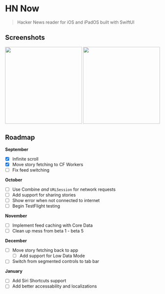 # HN Now
> Hacker News reader for iOS and iPadOS built with SwiftUI

## Screenshots
<div float="left">
  <img width="250" src="https://s3.amazonaws.com/s3.nathfreder.dev/hnnow/Simulator+Screen+Shot+-+iPhone+11+-+2019-09-21+at+21.18.09.png">
  <img width="250" src="https://s3.amazonaws.com/s3.nathfreder.dev/hnnow/Simulator+Screen+Shot+-+iPhone+11+-+2019-09-21+at+21.18.54.png">
</div>

## Roadmap
**September**
- [x] Infinite scroll
- [x] Move story fetching to CF Workers
- [ ] Fix feed switching

**October**
- [ ] Use Combine _and_ `URLSession` for network requests
- [ ] Add support for sharing stories
- [ ] Show error when not connected to internet
- [ ] Begin TestFlight testing

**November**
- [ ] Implement feed caching with Core Data
- [ ] Clean up mess from beta 1 - beta 5
 
**December**
- [ ] Move story fetching back to app
  - [ ] Add support for Low Data Mode
- [ ] Switch from segmented controls to tab bar

**January** 
- [ ] Add Siri Shortcuts support
- [ ] Add better accessability and localizations
